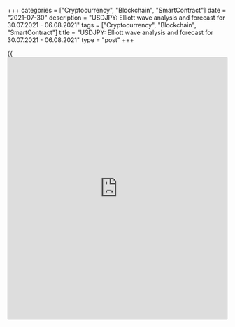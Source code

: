 +++
categories = ["Cryptocurrency", "Blockchain", "SmartContract"]
date = "2021-07-30"
description = "USDJPY: Elliott wave analysis and forecast for 30.07.2021 - 06.08.2021"
tags = ["Cryptocurrency", "Blockchain", "SmartContract"]
title = "USDJPY: Elliott wave analysis and forecast for 30.07.2021 - 06.08.2021"
type = "post"
+++

{{<iframe id="large-banner" src="https://www.bounty.group/#slide=8.0" width="100%" height="600" scrolling="no" style="border: 0px solid rgb(216, 221, 230); border-radius: 3px;">}}

2021-07-30

2021-07-30

USDJPY: Elliott wave analysis and forecast for 30.07.2021 –
06.08.2021Alex Geuta

 **Main scenario:** consider short positions from corrections below the
level of 110.59 with a target of 108.20 – 107.09.

 **Alternative scenario:** breakout and consolidation above the level of
110.59 will allow the pair to continue rising to the levels of 113.50 –
115.00.

 **Analysis:** Daily TM: apparently, a descending correction of larger
degree finished forming as wave B, and wave С started developing, with
the first wave (1) of С forming as part of it.

The third wave of smaller degree 3 of (1) continues developing on the H4
time frame, with wave i of 3 formed and a downside correction developing
as wave ii of 3 inside. Apparently, wave (а) of ii and wave (b) of ii
formed on the H1 time frame, and wave (c) of ii is developing at the
moment. If the presumption is correct, the pair will continue to drop to
the levels of 108.20 – 107.09. The level of 110.59 is critical in this
scenario as a breakout will enable the pair to continue growing to the
levels of 113.50 – 115.00.

* * *

* * *

## Price chart of USDJPY in real time mode

The content of this article reflects the author’s opinion and does not
necessarily reflect the official position of LiteForex. The material
published on this page is provided for informational purposes only and
should not be considered as the provision of investment advice for the
purposes of Directive 2004/39/EC.

Rate this article:

{{value}}

( {{count}} {{title}} )